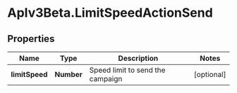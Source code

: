 # ApIv3Beta.LimitSpeedActionSend

## Properties

Name | Type | Description | Notes
------------ | ------------- | ------------- | -------------
**limitSpeed** | **Number** | Speed limit to send the campaign | [optional] 


